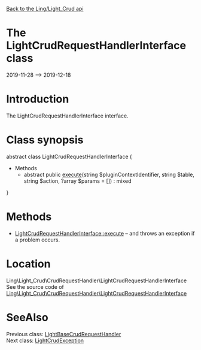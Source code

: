 [Back to the Ling/Light_Crud api](https://github.com/lingtalfi/Light_Crud/blob/master/doc/api/Ling/Light_Crud.md)



The LightCrudRequestHandlerInterface class
================
2019-11-28 --> 2019-12-18






Introduction
============

The LightCrudRequestHandlerInterface interface.



Class synopsis
==============


abstract class <span class="pl-k">LightCrudRequestHandlerInterface</span>  {

- Methods
    - abstract public [execute](https://github.com/lingtalfi/Light_Crud/blob/master/doc/api/Ling/Light_Crud/CrudRequestHandler/LightCrudRequestHandlerInterface/execute.md)(string $pluginContextIdentifier, string $table, string $action, ?array $params = []) : mixed

}






Methods
==============

- [LightCrudRequestHandlerInterface::execute](https://github.com/lingtalfi/Light_Crud/blob/master/doc/api/Ling/Light_Crud/CrudRequestHandler/LightCrudRequestHandlerInterface/execute.md) &ndash; and throws an exception if a problem occurs.





Location
=============
Ling\Light_Crud\CrudRequestHandler\LightCrudRequestHandlerInterface<br>
See the source code of [Ling\Light_Crud\CrudRequestHandler\LightCrudRequestHandlerInterface](https://github.com/lingtalfi/Light_Crud/blob/master/CrudRequestHandler/LightCrudRequestHandlerInterface.php)



SeeAlso
==============
Previous class: [LightBaseCrudRequestHandler](https://github.com/lingtalfi/Light_Crud/blob/master/doc/api/Ling/Light_Crud/CrudRequestHandler/LightBaseCrudRequestHandler.md)<br>Next class: [LightCrudException](https://github.com/lingtalfi/Light_Crud/blob/master/doc/api/Ling/Light_Crud/Exception/LightCrudException.md)<br>
